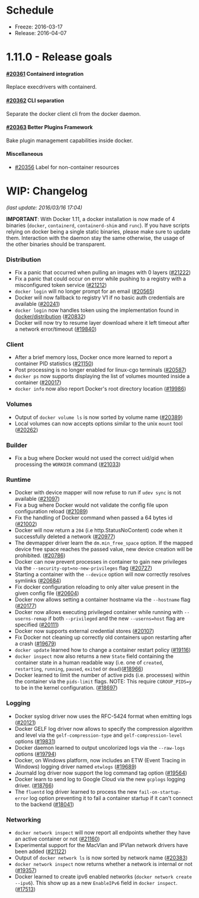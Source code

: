 # Schedule

* Freeze: 2016-03-17
* Release: 2016-04-07

# 1.11.0 - Release goals

#### [#20361](https://github.com/docker/docker/issues/20361) Containerd integration

Replace execdrivers with containerd.

#### [#20362](https://github.com/docker/docker/issues/20362) CLI separation

Separate the docker client cli from the docker daemon.

#### [#20363](https://github.com/docker/docker/issues/20363) Better Plugins Framework

Bake plugin management capabilities inside docker.

#### Miscellaneous

- [#20356](https://github.com/docker/docker/issues/20356) Label for non-container resources

# WIP: Changelog

_(last update: 2016/03/16 17:04)_

**IMPORTANT**: With Docker 1.11, a docker installation is now made of 4 binaries (`docker`, `containerd`, `containerd-shim` and `runc`). If you have scripts relying on docker being a single static binaries, please make sure to update them. Interaction with the daemon stay the same otherwise, the usage of the other binaries should be transparent.


### Distribution

* Fix a panic that occurred when pulling an images with 0 layers ([#21222](https://github.com/docker/docker/pull/21222))
* Fix a panic that could occur on error while pushing to a registry with a misconfigured token service ([#21212](https://github.com/docker/docker/pull/21212))
* `docker login` will no longer prompt for an email ([#20565](https://github.com/docker/docker/pull/20565))
* Docker will now fallback to registry V1 if no basic auth credentials are available ([#20241](https://github.com/docker/docker/pull/20241))
* `docker login` now handles token using the implementation found in [docker/distribution](https://github.com/docker/distribution) ([#20832](https://github.com/docker/docker/pull/20832))
* Docker will now try to resume layer download where it left timeout after a network error/timeout ([#19840](https://github.com/docker/docker/pull/19840))

### Client

* After a brief memory loss, Docker once more learned to report a container PID statistics ([#21150](https://github.com/docker/docker/pull/21150))
* Post processing is no longer enabled for linux-cgo terminals ([#20587](https://github.com/docker/docker/pull/20587))
* `docker ps` now supports displaying the list of volumes mounted inside a container ([#20017](https://github.com/docker/docker/pull/20017))
* `docker info` now also report Docker's root directory location ([#19986](https://github.com/docker/docker/pull/19986))

### Volumes

* Output of `docker volume ls` is now sorted by volume name ([#20389](https://github.com/docker/docker/pull/20389))
* Local volumes can now accepts options similar to the unix `mount` tool ([#20262](https://github.com/docker/docker/pull/20262))

### Builder

* Fix a bug where Docker would not used the correct uid/gid when processing the `WORKDIR` command ([#21033](https://github.com/docker/docker/pull/21033))

### Runtime

* Docker with device mapper will now refuse to run if `udev sync` is not available ([#21097](https://github.com/docker/docker/pull/21097))
* Fix a bug where Docker would not validate the config file upon configuration reload ([#21089](https://github.com/docker/docker/pull/21089))
* Fix the handling of Docker command when passed a 64 bytes id ([#21002](https://github.com/docker/docker/pull/21002))
* Docker will now return a `204` (i.e http.StatusNoContent) code when it successfully deleted a network ([#20977](https://github.com/docker/docker/pull/20977))
* The devmapper driver learn the `dm.min_free_space` option. If the mapped device free space reaches the passed value, new device creation will be prohibited. ([#20786](https://github.com/docker/docker/pull/20786))
* Docker can now prevent processes in container to gain new privileges via the `--security-opt=no-new-privileges` flag ([#20727](https://github.com/docker/docker/pull/20727))
* Starting a container with the `--device` option will now correctly resolves symlinks ([#20684](https://github.com/docker/docker/pull/20684))
* Fix docker configuration reloading to only alter value present in the given config file ([#20604](https://github.com/docker/docker/pull/20604))
* Docker now allows setting a container hostname via the `--hostname` flag ([#20177](https://github.com/docker/docker/pull/20177))
* Docker now allows executing privileged container while running with `--userns-remap` if both `--privileged` and the new `--userns=host` flag are specified ([#20111](https://github.com/docker/docker/pull/20111))
* Docker now supports external credential stores ([#20107](https://github.com/docker/docker/pull/20107))
* Fix Docker not cleaning up correctly old containers upon restarting after a crash ([#19679](https://github.com/docker/docker/pull/19679))
* `docker update` learned how to change a container restart policy ([#19116](https://github.com/docker/docker/pull/19116))
* `docker inspect` now also returns a new `State` field containing the container state in a human readable way (i.e. one of `created`, `restarting`, `running`, `paused`, `exited` or `dead`)([#18966](https://github.com/docker/docker/pull/18966))
* Docker learned to limit the number of active pids (i.e. processes) within the container via the `pids-limit` flags. NOTE: This require `CGROUP_PIDS=y` to be in the kernel configuration. ([#18697](https://github.com/docker/docker/pull/18697))

### Logging

* Docker syslog driver now uses the RFC-5424 format when emitting logs ([#20121](https://github.com/docker/docker/pull/20121)) 
* Docker GELF log driver now allows to specify the compression algorithm and level via the `gelf-compression-type` and `gelf-compression-level` options ([#19831](https://github.com/docker/docker/pull/19831))
* Docker daemon learned to output uncolorized logs via the `--raw-logs` options ([#19794](https://github.com/docker/docker/pull/19794))
* Docker, on Windows platform, now includes an ETW (Event Tracing in Windows) logging driver named `etwlogs` ([#19689](https://github.com/docker/docker/pull/19689))
* Journald log driver now support the log command tag option ([#19564](https://github.com/docker/docker/pull/19564))
* Docker learn to send log to Google Cloud via the new `gcplogs` logging driver. ([#18766](https://github.com/docker/docker/pull/18766))
* The `fluentd` log driver learned to process the new `fail-on-startup-error` log option preventing it to fail a container startup if it can't connect to the backend ([#18041](https://github.com/docker/docker/pull/18041))

### Networking

* `docker network inspect` will now report all endpoints whether they have an active container or not ([#21160](https://github.com/docker/docker/pull/21160))
* Experimental support for the MacVlan and IPVlan network drivers have been added ([#21122](https://github.com/docker/docker/pull/21122)) 
* Output of `docker network ls` is now sorted by network name ([#20383](https://github.com/docker/docker/pull/20383))
* `docker network inspect` now returns whether a network is internal or not ([#19357](https://github.com/docker/docker/pull/19357))
* Docker learned to create ipv6 enabled networks (`docker network create --ipv6`). This show up as a new  `EnableIPv6` field in `docker inspect`. ([#17513](https://github.com/docker/docker/pull/17513))